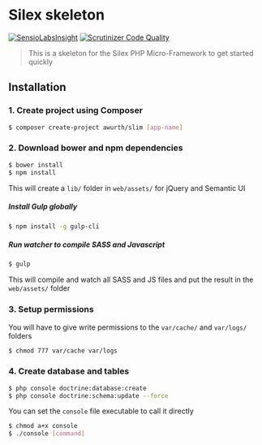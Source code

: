 # Silex skeleton

[![SensioLabsInsight](https://insight.sensiolabs.com/projects/ace47319-1c62-4a1b-a0d4-1274e6a6d887/mini.png)](https://insight.sensiolabs.com/projects/ace47319-1c62-4a1b-a0d4-1274e6a6d887) [![Scrutinizer Code Quality](https://scrutinizer-ci.com/g/awurth/silex/badges/quality-score.png?b=master)](https://scrutinizer-ci.com/g/awurth/silex/?branch=master)

> This is a skeleton for the Silex PHP Micro-Framework to get started quickly

## Installation
### 1. Create project using Composer
``` bash
$ composer create-project awurth/slim [app-name]
```

### 2. Download bower and npm dependencies
``` bash
$ bower install
$ npm install
```
This will create a `lib/` folder in `web/assets/` for jQuery and Semantic UI

##### Install Gulp globally
``` bash
$ npm install -g gulp-cli
```

##### Run watcher to compile SASS and Javascript
``` bash
$ gulp
```

This will compile and watch all SASS and JS files and put the result in the `web/assets/` folder

### 3. Setup permissions
You will have to give write permissions to the `var/cache/` and `var/logs/` folders
``` bash
$ chmod 777 var/cache var/logs
```

### 4. Create database and tables
``` bash
$ php console doctrine:database:create
$ php console doctrine:schema:update --force
```

You can set the `console` file executable to call it directly
``` bash
$ chmod a+x console
$ ./console [command]
```
